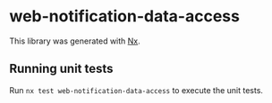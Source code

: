 # web-notification-data-access

This library was generated with [Nx](https://nx.dev).

## Running unit tests

Run `nx test web-notification-data-access` to execute the unit tests.
